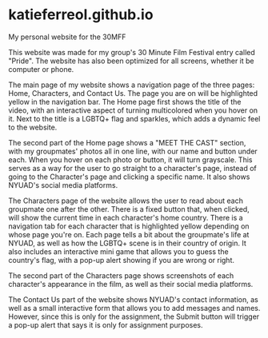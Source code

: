 # katieferreol.github.io
My personal website for the 30MFF

This website was made for my group's 30 Minute Film Festival entry called "Pride". The website has also been optimized for all screens, whether it be computer or phone.

The main page of my website shows a navigation page of the three pages: Home, Characters, and Contact Us. The page you are on will be highlighted yellow in the navigation bar. The Home page first shows the title of the video, with an interactive aspect of turning multicolored when you hover on it. Next to the title is a LGBTQ+ flag and sparkles, which adds a dynamic feel to the website.

The second part of the Home page shows a "MEET THE CAST" section, with my groupmates' photos all in one line, with our name and button under each. When you hover on each photo or button, it will turn grayscale. This serves as a way for the user to go straight to a character's page, instead of going to the Character's page and clicking a specific name. It also shows NYUAD's social media platforms.

The Characters page of the website allows the user to read about each groupmate one after the other. There is a fixed button that, when clicked, will show the current time in each character's home country. There is a navigation tab for each character that is highlighted yellow depending on whose page you're on. Each page tells a bit about the groupmate's life at NYUAD, as well as how the LGBTQ+ scene is in their country of origin. It also includes an interactive mini game that allows you to guess the country's flag, with a pop-up alert showing if you are wrong or right.

The second part of the Characters page shows screenshots of each character's appearance in the film, as well as their social media platforms.

The Contact Us part of the website shows NYUAD's contact information, as well as a small interactive form that allows you to add messages and names. However, since this is only for the assignment, the Submit button will trigger a pop-up alert that says it is only for assignment purposes.
